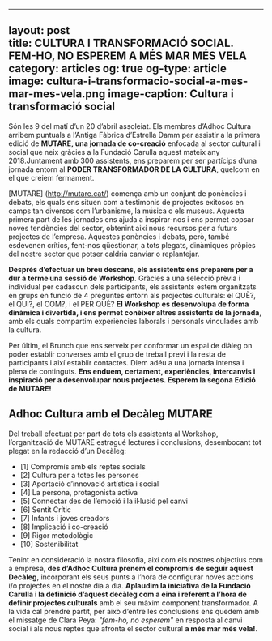 ---
layout: post	
title: CULTURA I TRANSFORMACIÓ SOCIAL. FEM-HO, NO ESPEREM A MÉS MAR MÉS VELA
category: articles
og: true
og-type: article
image: cultura-i-transformacio-social-a-mes-mar-mes-vela.png
image-caption: Cultura i transformació social 	
----	
Són les 9 del matí d’un 20 d’abril assoleiat. Els membres d’Adhoc Cultura arribem puntuals a l’Antiga Fàbrica d’Estrella Damm per assistir a la primera edició de **MUTARE, una jornada de co-creació** enfocada al sector cultural i social que neix gràcies a la Fundació Carulla aquest mateix any 2018.Juntament amb 300 assistents, ens preparem per ser partícips d’una jornada entorn al **PODER TRANSFORMADOR DE LA CULTURA**, quelcom en el que creiem fermament.

[MUTARE] (http://mutare.cat/) comença amb un conjunt de ponències i debats, els quals ens situen com a testimonis de projectes exitosos en camps tan diversos com l’urbanisme, la música o els museus. Aquesta primera part de les jornades ens ajuda a inspirar-nos i ens permet copsar noves tendències del sector, obtenint així nous recursos per a futurs projectes de l’empresa. Aquestes ponències i debats, però, també esdevenen crítics, fent-nos qüestionar, a tots plegats, dinàmiques pròpies del nostre sector que potser caldria canviar o replantejar.

**Després d’efectuar un breu descans, els assistents ens preparem per a dur a terme una sessió de Workshop**. Gràcies a una selecció prèvia i individual per cadascun dels participants, els assistents estem organitzats en grups en funció de 4 preguntes entorn als projectes culturals: el QUÈ?, el QUI?, el COM?, i el PER QUÈ? **El Workshop es desenvolupa de forma dinàmica i divertida, i ens permet conèixer altres assistents de la jornada**, amb els quals compartim experiències laborals i personals vinculades amb la cultura.

Per últim, el Brunch que ens serveix per conformar un espai de diàleg on poder establir converses amb el grup de treball previ i la resta de participants i així establir contactes. Diem adéu a una jornada intensa i plena de continguts. **Ens enduem, certament, experiències, intercanvis i inspiració per a desenvolupar nous projectes. Esperem la segona Edició de MUTARE!**

## Adhoc Cultura amb el Decàleg MUTARE ##

Del treball efectuat per part de tots els assistents al Workshop, l’organització de MUTARE estragué lectures i conclusions, desembocant tot plegat en la redacció d’un Decàleg:

- [1] Compromís amb els reptes socials	
- [2] Cultura per a totes les persones	
- [3] Aportació d’innovació artística i social	
- [4] La persona, protagonista activa 	
- [5] Connectar des de l’emoció i la il·lusió pel canvi	
- [6] Sentit Crític	
- [7] Infants i joves creadors	
- [8] Implicació i co-creació	
- [9] Rigor metodològic	
- [10] Sostenibilitat

Tenint en consideració la nostra filosofia, així com els nostres objectius com a empresa, **des d’Adhoc Cultura prenem el compromís de seguir aquest Decàleg**, incorporant els seus punts a l’hora de configurar noves accions i/o projectes en el nostre dia a dia. **Aplaudim la iniciativa de la Fundació Carulla i la definició d’aquest decàleg com a eina i referent a l’hora de definir projectes culturals** amb el seu màxim component transformador. A la vida cal prendre partit, per això  d’entre les conclusions ens quedem amb el missatge de Clara Peya: *"fem-ho, no esperem"* en resposta al canvi social i als nous reptes que afronta el sector cultural **a més mar més vela!**.
